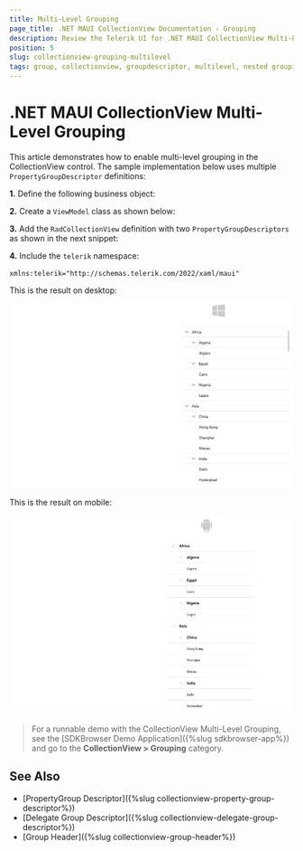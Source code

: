 ```yaml
---
title: Multi-Level Grouping
page_title: .NET MAUI CollectionView Documentation - Grouping
description: Review the Telerik UI for .NET MAUI CollectionView Multi-Level Grouping feature and how to enable it. 
position: 5
slug: collectionview-grouping-multilevel
tags: group, collectionview, groupdescriptor, multilevel, nested grouping, maui, dotnet maui
---
```


# .NET MAUI CollectionView Multi-Level Grouping

This article demonstrates how to enable multi-level grouping in the CollectionView control. The sample implementation below uses multiple `PropertyGroupDescriptor` definitions:

**1.** Define the following business object:

<snippet id='collectionview-datamodel' />

**2.** Create a `ViewModel` class as shown below:

<snippet id='collectionview-viewmodel' />

**3.** Add the `RadCollectionView` definition with two `PropertyGroupDescriptors` as shown in the next snippet:

<snippet id='collectionview-multilevel-grouping' />

**4.** Include the `telerik` namespace:

```XAML
xmlns:telerik="http://schemas.telerik.com/2022/xaml/maui" 
```

This is the result on desktop:

![.NET MAUI CollectionView Multi-Level Grouping](../images/collectionview-multilevel-grouping-desktop.png "Telerik .NET MAUI CollectionView")

This is the result on mobile:

![.NET MAUI CollectionView Multi-Level Grouping](../images/collectionview-multilevel-grouping-mobile.png "Telerik .NET MAUI CollectionView")

> For a runnable demo with the CollectionView Multi-Level Grouping, see the [SDKBrowser Demo Application]({%slug sdkbrowser-app%}) and go to the **CollectionView > Grouping** category.

## See Also

- [PropertyGroup Descriptor]({%slug collectionview-property-group-descriptor%})
- [Delegate Group Descriptor]({%slug collectionview-delegate-group-descriptor%})
- [Group Header]({%slug collectionview-group-header%})

